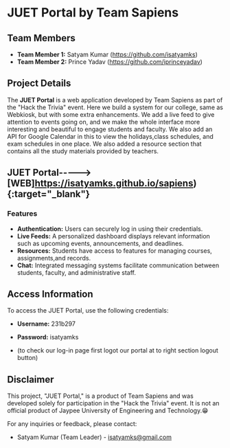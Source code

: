 # JUET Portal by Team Sapiens

## Team Members
- **Team Member 1:** Satyam Kumar (https://github.com/isatyamks)
- **Team Member 2:** Prince Yadav  (https://github.com/iprinceyadav)

## Project Details
The **JUET Portal** is a web application developed by Team Sapiens as part of the "Hack the Trivia" event. Here we build a system for our college, same as Webkiosk, but with some extra enhancements. We add a live feed to give attention to events going on, and we make the whole interface more interesting and beautiful to engage students and faculty. We also add an API for Google Calendar in this to view the holidays,class schedules, and exam schedules in one place. We also added a resource section that contains all the study materials provided by teachers.

## JUET Portal----->  [WEB]https://isatyamks.github.io/sapiens){:target="_blank"}


### Features
- **Authentication:** Users can securely log in using their credentials.
- **Live Feeds:** A personalized dashboard displays relevant information such as upcoming events, announcements, and deadlines.
- **Resources:** Students have access to features for managing courses, assignments,and records.
- **Chat:** Integrated messaging systems facilitate communication between students, faculty, and administrative staff.

## Access Information
To access the JUET Portal, use the following credentials:
- **Username:** 231b297
- **Password:** isatyamks

- (to check our log-in page first logot our portal at to right section logout button)

## Disclaimer
This project, "JUET Portal," is a product of Team Sapiens and was developed solely for participation in the "Hack the Trivia" event. It is not an official product of Jaypee University of Engineering and Technology.😁

For any inquiries or feedback, please contact:
- Satyam Kumar (Team Leader) - [isatyamks@gmail.com](mailto:isatyamks@gmail.com)

